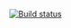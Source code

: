 [![Build status](https://ci.appveyor.com/api/projects/status/mshxu6nkuvnv44jw?svg=true)](https://ci.appveyor.com/project/NeuroK-hub/ajs-math)
